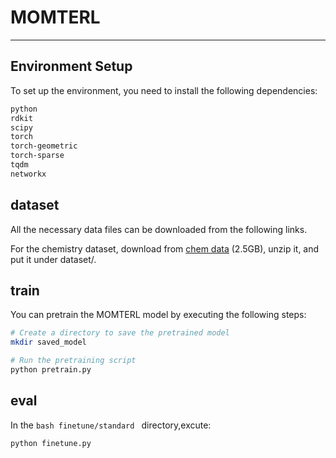 # MOMTERL
 
---

## Environment Setup

To set up the environment, you need to install the following dependencies:

```bash
python
rdkit
scipy
torch
torch-geometric
torch-sparse
tqdm
networkx
```

## dataset
All the necessary data files can be downloaded from the following links.

For the chemistry dataset, download from [chem data](https://snap.stanford.edu/gnn-pretrain/data/chem_dataset.zip) (2.5GB), unzip it, and put it under dataset/.

## train
You can pretrain the MOMTERL model by executing the following steps:
```bash
# Create a directory to save the pretrained model
mkdir saved_model

# Run the pretraining script
python pretrain.py
```

## eval
In the ```bash finetune/standard ``` directory,excute:
```bash
python finetune.py
```


